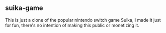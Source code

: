 ## suika-game

This is just a clone of the popular nintendo switch game Suika, I made it just for fun, there's no intention of making this public or monetizing it.
